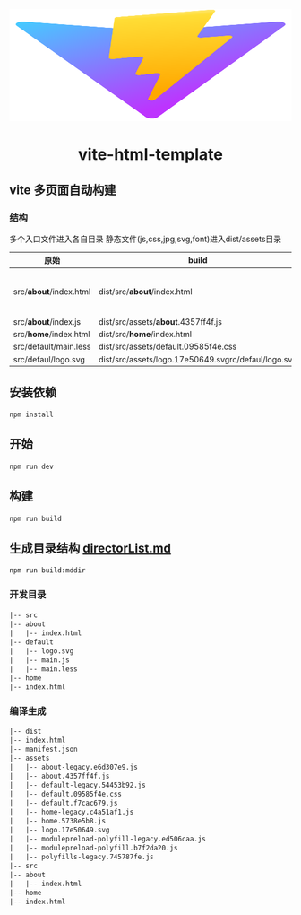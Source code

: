 <img src="./src/default/logo.svg" style="width:100%;height:200px;text-align:center" alt="">

<h1 align="center">
<strong>vite-html-template</strong>
</h1>

## vite 多页面自动构建

### 结构

多个入口文件进入各自目录
静态文件(js,css,jpg,svg,font)进入dist/assets目录

| 原始                           | build                                               |          |
| ------------------------------ | --------------------------------------------------- | -------- |
| src/**about**/index.html | dist/src/**about**/index.html                 | 入口文件 |
| src/**about**/index.js   | dist/src/assets/**about**.4357ff4f.js         | js       |
| src/**home**/index.html  | dist/src/**home**/index.html                  |          |
| src/default/main.less          | dist/src/assets/default.09585f4e.css                | css      |
| src/defaul/logo.svg            | dist/src/assets/logo.17e50649.svgrc/defaul/logo.svg | svg      |


## 安装依赖

```
npm install
```

## 开始

```
npm run dev
```

## 构建

```
npm run build
```

## 生成目录结构 [directorList.md](./directorList.md)

```
npm run build:mddir
```


### 开发目录

```
|-- src
|-- about
|   |-- index.html
|-- default
|   |-- logo.svg
|   |-- main.js
|   |-- main.less
|-- home
|-- index.html
```

### 编译生成

```
|-- dist
|-- index.html
|-- manifest.json
|-- assets
|   |-- about-legacy.e6d307e9.js
|   |-- about.4357ff4f.js
|   |-- default-legacy.54453b92.js
|   |-- default.09585f4e.css
|   |-- default.f7cac679.js
|   |-- home-legacy.c4a51af1.js
|   |-- home.5738e5b8.js
|   |-- logo.17e50649.svg
|   |-- modulepreload-polyfill-legacy.ed506caa.js
|   |-- modulepreload-polyfill.b7f2da20.js
|   |-- polyfills-legacy.745787fe.js
|-- src
|-- about
|   |-- index.html
|-- home
|-- index.html
```
